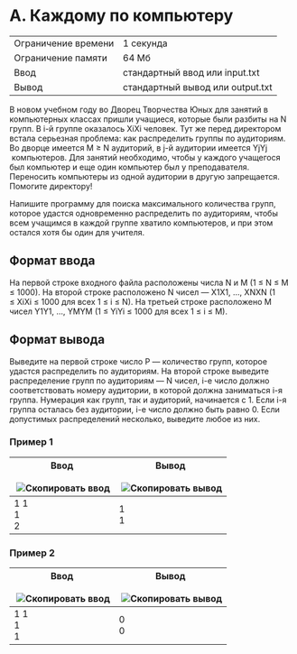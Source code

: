 # A. Каждому по компьютеру

|   |   |
|---|---|
|Ограничение времени|1 секунда|
|Ограничение памяти|64 Мб|
|Ввод|стандартный ввод или input.txt|
|Вывод|стандартный вывод или output.txt|

В новом учебном году во Дворец Творчества Юных для занятий в компьютерных классах пришли учащиеся, которые были разбиты на N групп. В i-й группе оказалось XiXi​ человек. Тут же перед директором встала серьезная проблема: как распределить группы по аудиториям. Во дворце имеется M ≥ N аудиторий, в j-й аудитории имеется YjYj​ компьютеров. Для занятий необходимо, чтобы у каждого учащегося был компьютер и еще один компьютер был у преподавателя. Переносить компьютеры из одной аудитории в другую запрещается. Помогите директору!

Напишите программу для поиска максимального количества групп, которое удастся одновременно распределить по аудиториям, чтобы всем учащимся в каждой группе хватило компьютеров, и при этом остался хотя бы один для учителя.

## Формат ввода

На первой строке входного файла расположены числа N и M (1 ≤ N ≤ M ≤ 1000). На второй строке расположено N чисел — X1X1​, …, XNXN​ (1 ≤ XiXi​ ≤ 1000 для всех 1 ≤ i ≤ N). На третьей строке расположено M чисел Y1Y1​, ..., YMYM​ (1 ≤ YiYi​ ≤ 1000 для всех 1 ≤ i ≤ M).

## Формат вывода

Выведите на первой строке число P — количество групп, которое удастся распределить по аудиториям. На второй строке выведите распределение групп по аудиториям — N чисел, i-е число должно соответствовать номеру аудитории, в которой должна заниматься i-я группа. Нумерация как групп, так и аудиторий, начинается с 1. Если i-я группа осталась без аудитории, i-е число должно быть равно 0. Если допустимых распределений несколько, выведите любое из них.

### Пример 1

|Ввод<br><br> ![Скопировать ввод](https://yastatic.net/lego/_/La6qi18Z8LwgnZdsAr1qy1GwCwo.gif)|Вывод<br><br> ![Скопировать вывод](https://yastatic.net/lego/_/La6qi18Z8LwgnZdsAr1qy1GwCwo.gif)|
|---|---|
|1 1<br>1<br>2|1<br>1|

### Пример 2

|Ввод<br><br> ![Скопировать ввод](https://yastatic.net/lego/_/La6qi18Z8LwgnZdsAr1qy1GwCwo.gif)|Вывод<br><br> ![Скопировать вывод](https://yastatic.net/lego/_/La6qi18Z8LwgnZdsAr1qy1GwCwo.gif)|
|---|---|
|1 1<br>1<br>1|0<br>0|